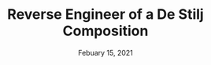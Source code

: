 ---
layout: project
title: Reverse Engineer of a De Stilj Composition
date: Febuary 15, 2021
desc: A P5JS (javascript) reverse engineering of a De Stilj compositon. De Stilj art is an abstract form of art that focuses on form and color.
category: web-design
cta:
  title: Click here to view code
  url: https://editor.p5js.org/gracehlavacek/sketches/V2rQdYWXG
thumb: /images/portfolio/destilj.jpg
images:
  - image:
    url: /images/portfolio/destilj.jpg
    desc: P5JS Sketch
  - image:
    url: /images/portfolio/ref.jpg
    desc: Reference Image
---